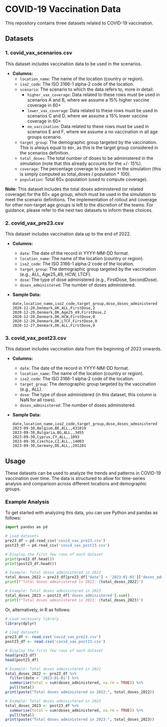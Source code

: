 # COVID-19 Vaccination Data

This repository contains three datasets related to COVID-19 vaccination.

## Datasets

### 1. covid_vax_scenarios.csv
This dataset includes vaccination data to be used in the scenarios. 
- **Columns:**
  - `location_name`: The name of the location (country or region).
  - `iso2_code`: The ISO 3166-1 alpha-2 code of the location.
  - `scenario`: The scenario to which the data refers to, more in detail:
    - `higher_vax_coverage`: Data related to these rows must be used in scenarios A and B, where we assume a 15% higher vaccine coverage in 60+
    - `lower_vax_coverage`: Data related to these rows must be used in scenarios C and D, where we assume a 15% lower vaccine coverage in 60+
    - `no_vaccination`: Data related to these rows must be used in scenarios E and F, where we assume a no vaccination in all age groups scenario.
  - `target_group`: The demographic group targeted by the vaccination. This is always equal to `60+`, as this is the target group considered in the scenarios definition.
  - `total_doses`: The total number of doses to be administered in the simulation (note that this already accounts for the +/- 15%).
  - `coverage`: The percentage coverage to be used in the simulation (this is simply computed as total_doses / population * 100).
  - `population`: Total 60+ population (used to compute coverage).

**Note**: This dataset includes the total doses administered (or related coverage) for the 60+ age group, which must be used in the simulation to meet the scenario definitions. The implementation of rollout and coverage for other non-target age groups is left to the discretion of the teams. For guidance, please refer to the next two datasets to inform these choices.

### 2. covid_vax_pre23.csv

This dataset includes vaccination data up to the end of 2022.

- **Columns:**
  - `date`: The date of the record in YYYY-MM-DD format.
  - `location_name`: The name of the location (country or region).
  - `iso2_code`: The ISO 3166-1 alpha-2 code of the location.
  - `target_group`: The demographic group targeted by the vaccination (e.g., ALL, Age25_49, HCW, LTCF).
  - `dose`: The type of dose administered (e.g., FirstDose, SecondDose).
  - `doses_administered`: The number of doses administered.

- **Sample Data:**
  ```csv
  date,location_name,iso2_code,target_group,dose,doses_administered
  2020-12-20,Denmark,DK,ALL,FirstDose,2
  2020-12-20,Denmark,DK,Age25_49,FirstDose,2
  2020-12-20,Denmark,DK,HCW,FirstDose,0
  2020-12-20,Denmark,DK,LTCF,FirstDose,0
  2020-12-27,Denmark,DK,ALL,FirstDose,9
  ```

### 3. covid_vax_post23.csv

This dataset includes vaccination data from the beginning of 2023 onwards.

- **Columns:**
  - `date`: The date of the record in YYYY-MM-DD format.
  - `location_name`: The name of the location (country or region).
  - `iso2_code`: The ISO 3166-1 alpha-2 code of the location.
  - `target_group`: The demographic group targeted by the vaccination (e.g., ALL).
  - `dose`: The type of dose administered (in this dataset, this column is NaN for all rows).
  - `doses_administered`: The number of doses administered.

- **Sample Data:**
  ```csv
  date,location_name,iso2_code,target_group,dose,doses_administered
  2023-09-30,Belgium,BE,ALL,,431019
  2023-09-30,Bulgaria,BG,ALL,,3455
  2023-09-30,Cyprus,CY,ALL,,1093
  2023-09-30,Czechia,CZ,ALL,,14003
  2023-09-30,Germany,DE,ALL,,201281
  ```

## Usage

These datasets can be used to analyze the trends and patterns in COVID-19 vaccination over time. The data is structured to allow for time-series analysis and comparison across different locations and demographic groups.

### Example Analysis

To get started with analyzing this data, you can use Python and pandas as follows:

```python
import pandas as pd

# Load datasets
pre23_df = pd.read_csv('covid_vax_pre23.csv')
post23_df = pd.read_csv('covid_vax_post23.csv')

# Display the first few rows of each dataset
print(pre23_df.head())
print(post23_df.head())

# Example: Total doses administered in 2022
total_doses_2022 = pre23_df[pre23_df['date'] < '2023-01-01']['doses_administered'].sum()
print(f"Total doses administered in 2022: {total_doses_2022}")

# Example: Total doses administered in 2023
total_doses_2023 = post23_df['doses_administered'].sum()
print(f"Total doses administered in 2023: {total_doses_2023}")
```

Or, alternatively, in R as follows:
```R
# Load necessary library
library(dplyr)

# Load datasets
pre23_df <- read.csv('covid_vax_pre23.csv')
post23_df <- read.csv('covid_vax_post23.csv')

# Display the first few rows of each dataset
head(pre23_df)
head(post23_df)

# Example: Total doses administered in 2022
total_doses_2022 <- pre23_df %>% 
  filter(date < '2023-01-01') %>% 
  summarise(total = sum(doses_administered, na.rm = TRUE)) %>% 
  pull(total)
print(paste("Total doses administered in 2022:", total_doses_2022))

# Example: Total doses administered in 2023
total_doses_2023 <- post23_df %>% 
  summarise(total = sum(doses_administered, na.rm = TRUE)) %>% 
  pull(total)
print(paste("Total doses administered in 2023:", total_doses_2023))
```
